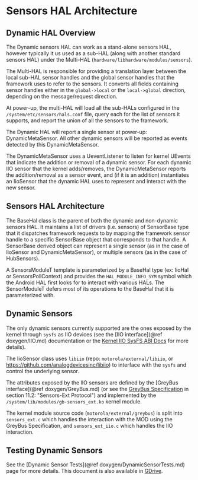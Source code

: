 Sensors HAL Architecture
========================

Dynamic HAL Overview
--------------------

The Dynamic sensors HAL can work as a stand-alone sensors HAL, however
typically it us used as a sub-HAL (along with another standard sensors HAL)
under the Multi-HAL (`hardware/libhardware/modules/sensors`).

The Multi-HAL is responsible for providing a translation layer between the
local sub-HAL sensor handles and the global sensor handles that the framework
uses to refer to the sensors. It converts all fields containing sensor handles
either in the `global->local` or the `local->global` direction, depending on
the message/request direction.

At power-up, the multi-HAL will load all the sub-HALs configured in the
`/system/etc/sensors/hals.conf` file, query each for the list of sensors it
supports, and report the union of all the sensors to the framework.

The Dynamic HAL will report a single sensor at power-up: DynamicMetaSensor. All
other dynamic sensors will be reported as events detected by this
DynamicMetaSensor.

The DynamicMetaSensor uses a UeventListener to listen for kernel UEvents that
indicate the addition or removal of a dynamic sensor. For each dynamic IIO
sensor that the kernel adds/removes, the DynamicMetaSensor reports the
addition/removal as a sensor event, and (if it is an addition) instantiates an
IioSensor that the dynamic HAL uses to represent and interact with the new
sensor.

Sensors HAL Architecture
------------------------

The BaseHal class is the parent of both the dynamic and non-dynamic sensors
HAL. It maintains a list of drivers (i.e. sensors) of SensorBase type that it
dispatches framework requests to by mapping the framework sensor handle to a
specific SensorBase object that corresponds to that handle. A SensorBase
derived object can represent a single sensor (as in the case of IioSensor and
DynamicMetaSensor), or multiple sensors (as in the case of HubSensors).

A SensorsModuleT template is parameterized by a BaseHal type (ex: IioHal or
SensorsPollContext) and provides the `HAL_MODULE_INFO_SYM` symbol which the
Android HAL first looks for to interact with various HALs. The SensorModuleT
defers most of its operations to the BaseHal that it is parameterized with.

Dynamic Sensors
---------------

The only dynamic sensors currently supported are the ones exposed by the kernel
through `sysfs` as IIO devices (see the [IIO interface](@ref doxygen/IIO.md)
documentation or the [Kernel IIO SysFS ABI
Docs](https://www.kernel.org/doc/Documentation/ABI/testing/sysfs-bus-iio) for
more details).

The IioSensor class uses `libiio` (repo: `motorola/external/libiio`, or
https://github.com/analogdevicesinc/libiio) to interface with the `sysfs` and
control the underlying sensor.

The attributes exposed by the IIO sensors are defined by the
[GreyBus interface](@ref doxygen/GreyBus.md) (or see the
[GreyBus Specification](https://drive.google.com/open?id=0B4x0z2O_ateaZUx4MWU0SXZhOTg)
in section 11.2: "Sensors-Ext Protocol") and implemented by the
`/system/lib/modules/gb-sensors_ext.ko` kernel module.

The kernel module source code (`motorola/external/greybus`) is split into
`sensors_ext.c` which handles the interaction with the MOD using the GreyBus
Specification, and `sensors_ext_iio.c` which handles the IIO interaction.

Testing Dynamic Sensors
-----------------------

See the [Dynamic Sensor Tests](@ref doxygen/DynamicSensorTests.md) page for
more details. This document is also available in
[GDrive](https://drive.google.com/open?id=0B4x0z2O_ateaV2E3LVVCVGx3aVk).

